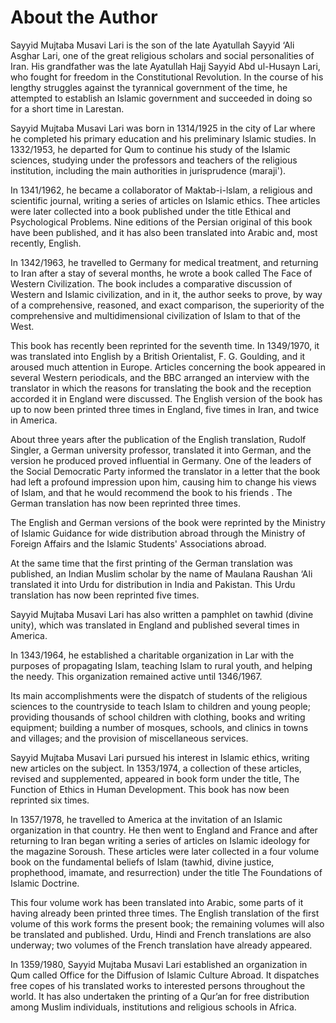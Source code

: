 About the Author
================

Sayyid Mujtaba Musavi Lari is the son of the late Ayatullah Sayyid ‘Ali
Asghar Lari, one of the great religious scholars and social
personalities of Iran. His grandfather was the late Ayatullah Hajj
Sayyid Abd ul-Husayn Lari, who fought for freedom in the Constitutional
Revolution. In the course of his lengthy struggles against the
tyrannical government of the time, he attempted to establish an Islamic
government and succeeded in doing so for a short time in Larestan.

Sayyid Mujtaba Musavi Lari was born in 1314/1925 in the city of Lar
where he completed his primary education and his preliminary Islamic
studies. In 1332/1953, he departed for Qum to continue his study of the
Islamic sciences, studying under the professors and teachers of the
religious institution, including the main authorities in jurisprudence
(maraji').

In 1341/1962, he became a collaborator of Maktab-i-lslam, a religious
and scientific journal, writing a series of articles on Islamic ethics.
Thee articles were later collected into a book published under the title
Ethical and Psychological Problems. Nine editions of the Persian
original of this book have been published, and it has also been
translated into Arabic and, most recently, English.

In 1342/1963, he travelled to Germany for medical treatment, and
returning to Iran after a stay of several months, he wrote a book called
The Face of Western Civilization. The book includes a comparative
discussion of Western and Islamic civilization, and in it, the author
seeks to prove, by way of a comprehensive, reasoned, and exact
comparison, the superiority of the comprehensive and multidimensional
civilization of Islam to that of the West.

This book has recently been reprinted for the seventh time. In
1349/1970, it was translated into English by a British Orientalist, F.
G. Goulding, and it aroused much attention in Europe. Articles
concerning the book appeared in several Western periodicals, and the BBC
arranged an interview with the translator in which the reasons for
translating the book and the reception accorded it in England were
discussed. The English version of the book has up to now been printed
three times in England, five times in Iran, and twice in America.

About three years after the publication of the English translation,
Rudolf Singler, a German university professor, translated it into
German, and the version he produced proved influential in Germany. One
of the leaders of the Social Democratic Party informed the translator in
a letter that the book had left a profound impression upon him, causing
him to change his views of Islam, and that he would recommend the book
to his friends . The German translation has now been reprinted three
times.

The English and German versions of the book were reprinted by the
Ministry of Islamic Guidance for wide distribution abroad through the
Ministry of Foreign Affairs and the Islamic Students' Associations
abroad.

At the same time that the first printing of the German translation was
published, an Indian Muslim scholar by the name of Maulana Raushan ‘Ali
translated it into Urdu for distribution in India and Pakistan. This
Urdu translation has now been reprinted five times.

Sayyid Mujtaba Musavi Lari has also written a pamphlet on tawhid (divine
unity), which was translated in England and published several times in
America.

In 1343/1964, he established a charitable organization in Lar with the
purposes of propagating Islam, teaching Islam to rural youth, and
helping the needy. This organization remained active until 1346/1967.

Its main accomplishments were the dispatch of students of the religious
sciences to the countryside to teach Islam to children and young people;
providing thousands of school children with clothing, books and writing
equipment; building a number of mosques, schools, and clinics in towns
and villages; and the provision of miscellaneous services.

Sayyid Mujtaba Musavi Lari pursued his interest in Islamic ethics,
writing new articles on the subject. In 1353/1974, a collection of these
articles, revised and supplemented, appeared in book form under the
title, The Function of Ethics in Human Development. This book has now
been reprinted six times.

In 1357/1978, he travelled to America at the invitation of an Islamic
organization in that country. He then went to England and France and
after returning to Iran began writing a series of articles on Islamic
ideology for the magazine Soroush. These articles were later collected
in a four volume book on the fundamental beliefs of Islam (tawhid,
divine justice, prophethood, imamate, and resurrection) under the title
The Foundations of Islamic Doctrine.

This four volume work has been translated into Arabic, some parts of it
having already been printed three times. The English translation of the
first volume of this work forms the present book; the remaining volumes
will also be translated and published. Urdu, Hindi and French
translations are also underway; two volumes of the French translation
have already appeared.

In 1359/1980, Sayyid Mujtaba Musavi Lari established an organization in
Qum called Office for the Diffusion of Islamic Culture Abroad. It
dispatches free copes of his translated works to interested persons
throughout the world. It has also undertaken the printing of a Qur’an
for free distribution among Muslim individuals, institutions and
religious schools in Africa.


